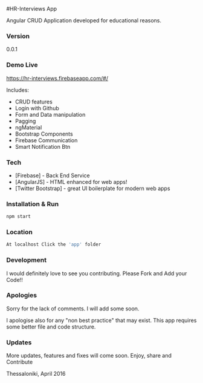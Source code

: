 
#HR-Interviews App

Angular CRUD Application developed for educational reasons.

### Version
0.0.1

### Demo Live
https://hr-interviews.firebaseapp.com/#/

Includes: 	

- CRUD features
- Login with Github
- Form and Data manipulation
- Pagging
- ngMaterial
- Bootstrap Components
- Firebase Communication
- Smart Notification Btn

### Tech

* [Firebase] - Back End Service
* [AngularJS] - HTML enhanced for web apps!
* [Twitter Bootstrap] - great UI boilerplate for modern web apps

### Installation & Run

```sh
npm start
```
### Location

```sh
At localhost Click the 'app' folder
```

### Development

I would definitely love to see you contributing. Please Fork and Add your Code!!

### Apologies

Sorry for the lack of comments. I will add some soon. 

I apologise also for any "non best practice" that may exist.
This app requires some better file and code structure.

### Updates

More updates, features and fixes will come soon.
Enjoy, share and Contribute

Thessaloniki, April 2016



